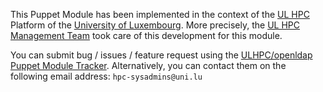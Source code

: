 This Puppet Module has been implemented in the context of the [UL HPC](http://hpc.uni.lu) Platform of the [University of Luxembourg](http://www.uni.lu).
More precisely, the [UL HPC Management Team](https://hpc.uni.lu/about/team.html#system-administrators) took care of this development for this module.

You can submit bug / issues / feature request using the [ULHPC/openldap Puppet Module Tracker](https://github.com/ULHPC/puppet-openldap/issues). 
Alternatively, you can contact them on the following email address: `hpc-sysadmins@uni.lu`





